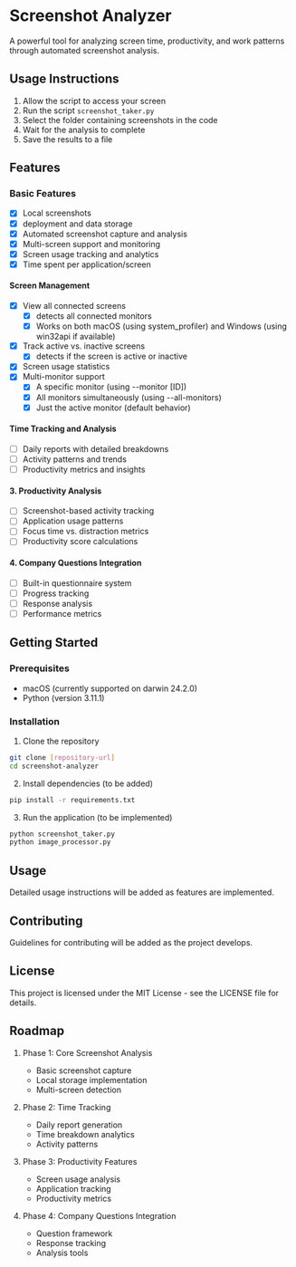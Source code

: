 # Screenshot Analyzer

A powerful tool for analyzing screen time, productivity, and work patterns through automated screenshot analysis.

## Usage Instructions

1. Allow the script to access your screen
2. Run the script ```screenshot_taker.py```
3. Select the folder containing screenshots in the code
4. Wait for the analysis to complete
5. Save the results to a file

## Features

### Basic Features
- [x] Local screenshots 
- [x] deployment and data storage
- [x] Automated screenshot capture and analysis
- [x] Multi-screen support and monitoring
- [x] Screen usage tracking and analytics
- [x] Time spent per application/screen

#### Screen Management
- [x] View all connected screens
   - [x] detects all connected monitors
   - [x] Works on both macOS (using system_profiler) and Windows (using win32api if available)
- [x] Track active vs. inactive screens
   - [x] detects if the screen is active or inactive
- [x] Screen usage statistics
- [x] Multi-monitor support
   - [x] A specific monitor (using --monitor [ID])
   - [x] All monitors simultaneously (using --all-monitors)
   - [x] Just the active monitor (default behavior)

#### Time Tracking and Analysis
- [ ] Daily reports with detailed breakdowns
- [ ] Activity patterns and trends
- [ ] Productivity metrics and insights

#### 3. Productivity Analysis
- [ ] Screenshot-based activity tracking
- [ ] Application usage patterns
- [ ] Focus time vs. distraction metrics
- [ ] Productivity score calculations

#### 4. Company Questions Integration
- [ ] Built-in questionnaire system
- [ ] Progress tracking
- [ ] Response analysis
- [ ] Performance metrics

## Getting Started

### Prerequisites
- macOS (currently supported on darwin 24.2.0)
- Python (version 3.11.1)

### Installation
1. Clone the repository
```bash
git clone [repository-url]
cd screenshot-analyzer
```

2. Install dependencies (to be added)
```bash
pip install -r requirements.txt
```

3. Run the application (to be implemented)
```bash
python screenshot_taker.py
python image_processor.py
```

## Usage

Detailed usage instructions will be added as features are implemented.

## Contributing

Guidelines for contributing will be added as the project develops.

## License

This project is licensed under the MIT License - see the LICENSE file for details.

## Roadmap

1. Phase 1: Core Screenshot Analysis
   - Basic screenshot capture
   - Local storage implementation
   - Multi-screen detection

2. Phase 2: Time Tracking
   - Daily report generation
   - Time breakdown analytics
   - Activity patterns

3. Phase 3: Productivity Features
   - Screen usage analysis
   - Application tracking
   - Productivity metrics

4. Phase 4: Company Questions Integration
   - Question framework
   - Response tracking
   - Analysis tools
